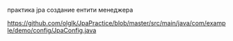 практика jpa создание ентити менеджера

https://github.com/olglk/JpaPractice/blob/master/src/main/java/com/example/demo/config/JpaConfig.java